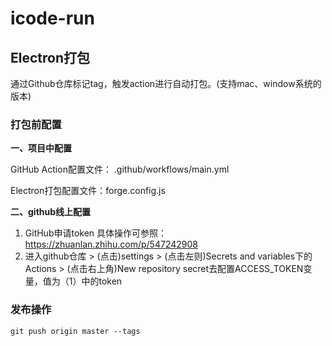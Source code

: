 # icode-run

## Electron打包

通过Github仓库标记tag，触发action进行自动打包。(支持mac、window系统的版本)

### 打包前配置

**一、项目中配置**

GitHub Action配置文件： .github/workflows/main.yml

Electron打包配置文件：forge.config.js

**二、github线上配置**

1. GitHub申请token
   具体操作可参照：https://zhuanlan.zhihu.com/p/547242908
2. 进入github仓库 > (点击)settings > (点击左则)Secrets and variables下的Actions > (点击右上角)New repository secret去配置ACCESS_TOKEN变量，值为（1）中的token

### 发布操作

```
git push origin master --tags
```



